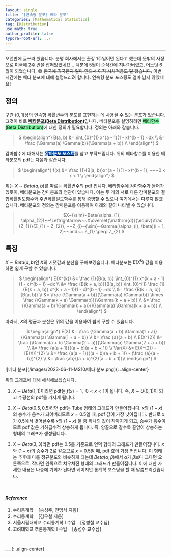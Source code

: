 ```yaml
---
layout: single
title: "[연속형 분포] 베타 분포"
categories: [Mathematical Statistics]
tag: [Distribution]
use_math: true
author_profile: false
typora-root-url: ../
---
```

-----
오랜만에 글쓰러 왔습니다. 분명 회사에서는 출장 1주일이면 된다고 했는데 뜻밖의 사정으로 미국에 2주 반을 잡혀있었네요... 덕분에 5월이 순식간에 지나가버렸고, 어느덧 6월이 되었습니다. 😅 ~~한국에 귀국한지 얼마 안되서 아직 시차적응도 덜 됐습니다.~~ 이번 시간에는 베타 분포에 대해 설명드리려 합니다. 연속형 분포 포스팅도 얼마 남지 않았네요!

## 정의

구간 $(0, 1)$상의 연속형 확률변수의 분포를 표현하는 데 사용될 수 있는 분포가 있습니다. 그것이 바로 <u><b>베타분포(Beta Distribution)</b></u>입니다. 베타분포를 설명하려면 <mark style='background-color: #7ff5a0'>베타함수(Beta Distribution)</mark>에 대한 정의가 필요합니다. 정의는 아래와 같습니다.

><p style = "text-align:center;">
>$ \begin{align*}
>	B(a, b) &= \int_{0}^{1} x^{a - 1}(1 - x)^{b - 1} ~dx \\
>        	&= \frac {\Gamma(a) \Gamma(b)}{\Gamma(a + b)} \\
>\end{align*} $
></p>

감마함수에 대해서는 <mark style='background-color: #0550ae'><b><a href='https://woongsonvi.github.io/mathematical%20statistics/MS8/'><font color="white">감마분포 포스트</font></a></b></mark>를 참고 부탁드립니다. 위의 베타함수를 이용한 베타분포의 pdf는 다음과 같습니다.

> <p style = "text-align:center;">
>  $ \begin{align*}
> 	f(x) &= \frac {1}{B(a, b)}x^{a - 1}(1 - x)^{b - 1}, ~~~0 < x < 1 \\
>    \end{align*} $
>    </p>

위는 $X~{\sim}~Beta(a, b)$를 따르는 확률변수의 pdf 입니다. 베타함수에 감마함수가 들어가있듯이, 베타분포는 감마분포와 연관이 있습니다. 이는 두 개의 서로 다른 감마분포의 결합확률밀도함수와 주변확률밀도함수를 통해 증명할 수 있으나 여기에서는 다루지 않겠습니다. 베타분포의 정의는 감마분포를 이용하여 아래와 같이 나타낼 수 있습니다.

> <p style = "text-align:center;">
> $X~{\sim}~Beta(\alpha_{1}, \alpha_{2})~~\Leftrightarrow~~X\overset{\mathrm{d}}{\equiv}\frac {Z_{1}}{Z_{1} + Z_{2}}, ~~Z_{i}~{\sim}~Gamma(\alpha_{i}, \beta)(i = 1, 2)~~and~~ Z_{1} \perp Z_{2} 
> $</p>

## 특징

$X~{\sim}~Beta(a, b)$인 $X$의 기댓값과 분산을 구해보겠습니다. 베타분포는 $E(X^{k})$ 값을 이용하면 쉽게 구할 수 있습니다.

> <p style = "text-align:center;">
> $ \begin{align*}
> E(X^{k}) &= \frac {1}{B(a, b)} \int_{0}^{1} x^{k + a - 1}(1 - x)^{b - 1} ~dx \\
> &= \frac {B(k + a, b)}{B(a, b)} \int_{0}^{1} \frac {1}{B(k + a, b)} x^{k + a - 1}(1 - x)^{b - 1} ~dx \\
> &= \frac {B(k + a, b)}{B(a, b)} \\
> &= \frac {\Gamma(a + b)}{\Gamma(a) \Gamma(b)} \times \frac {\Gamma(k + a) \Gamma(b)}{\Gamma(k + a + b)} \\
> &= \frac {\Gamma(a + b) \Gamma(k + a)}{\Gamma(a) \Gamma(k + a + b)} \\
> \end{align*} $</p>

따라서, $X$의 평균과 분산은 위의 값을 이용하여 쉽게 구할 수 있습니다.

><p style = "text-align:center;">
>$ \begin{align*}
>E(X) &= \frac {\Gamma(a + b) \Gamma(1 + a)}{\Gamma(a) \Gamma(1 + a + b)} \\
>&=  \frac {a}{a + b} \\
>E(X^{2}) &= \frac {\Gamma(a + b) \Gamma(2 + a)}{\Gamma(a) \Gamma(2 + a + b)} \\
>&=  \frac {a(a + 1)}{(a + b)(a + b + 1)} \\
>Var(X) &= E(X^{2}) - [E(X)]^{2} \\
>&= \frac {a(a + 1)}{(a + b)(a + b + 1)} - (\frac {a}{a + b})^{2} \\
>&= \frac {ab}{(a + b)^{2}(a + b + 1)}\\
>\end{align*} $</p>



![베타 분포](/images/2023-06-11-MS10/베타 분포.png){: .align-center}

위의 그래프에 대해 해석해보겠습니다.

1. $X~{\sim}~Beta(1, 1)$이라면 pdf는 $f(x) = 1,~~0<x<1$이 됩니다. 즉, $X~{\sim}~U(0, 1)$이 되고 수평선의 pdf를 가지게 됩니다.
2. $X~{\sim}~Beta(0.5, 0.5)$라면 pdf는 Tube 형태의 그래프가 만들어집니다. $x$와 $(1-x)$의 승수가 음수가 되어버리므로 $x = 0.5$일 때, pdf 값이 가장 낮아집니다. 반대로 $x$가 $0.5$에서 벗어날수록 $x$와 $(1-x)$ 둘 중 하나의 값이 작아지게 되고, 승수가 음수이므로 pdf 값은 기하급수적 상승하게 됩니다. 즉, 양끝으로 갈수록 끝없이 상승하는 형태의 그래프가 생성됩니다. 

3. $X~{\sim}~Beta(3, 3)$라면 pdf는 0.5를 기준으로 언덕 형태의 그래프가 만들어집니다. $x$와 $(1-x)$의 승수가 $2$로 같으므로 $x = 0.5$일 때, pdf 값이 가장 커집니다. 이 형태는 추후에 다룰 정규분포와 비슷하게 되는데 $Beta(\alpha, \beta)$에서 $\alpha$가 $\beta$보다 크다면 오른쪽으로, 작다면 왼쪽으로 치우쳐진 형태의 그래프가 만들어집니다. 이에 대한 자세한 내용은 나중에 기회가 된다면 베이지안 통계학 포스팅을 할 때 말씀드리겠습니다.



<br>

#### *Reference*

1. 수리통계학&nbsp;&nbsp;&nbsp;&nbsp;[송성주, 전명식 지음]
2. 수리통계학&nbsp;&nbsp;&nbsp;&nbsp;[김우철 지음]
3. 서울시립대학교 수리통계학 I 수업&nbsp;&nbsp;&nbsp;&nbsp;[정병철 교수님]
4. 고려대학교 추론통계학 I 수업&nbsp;&nbsp;&nbsp;&nbsp;[송성주 교수님]

<br>

<img src="https://user-images.githubusercontent.com/37182279/216820587-4617a62e-0565-47f1-9ead-f4cd367572a1.png" alt="DATA_100%_LOGO_LIGHT" style="zoom:10%">{: .align-center}

<br>

<br>



